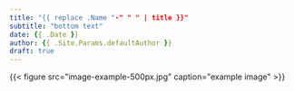 ```yaml
---
title: "{{ replace .Name "-" " " | title }}"
subtitle: "bottom text"
date: {{ .Date }}
author: {{ .Site.Params.defaultAuthor }}
draft: true
---
```


{{< figure src="image-example-500px.jpg" caption="example image" >}}

<!-- tip: don't start the article with a heading -->
